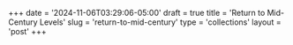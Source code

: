 +++
date = '2024-11-06T03:29:06-05:00'
draft = true
title = 'Return to Mid-Century Levels'
slug = 'return-to-mid-century'
type = 'collections'
layout = 'post'
+++
